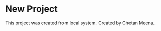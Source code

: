 # New Project

This project was created from local system.
Created by Chetan Meena..
                                        